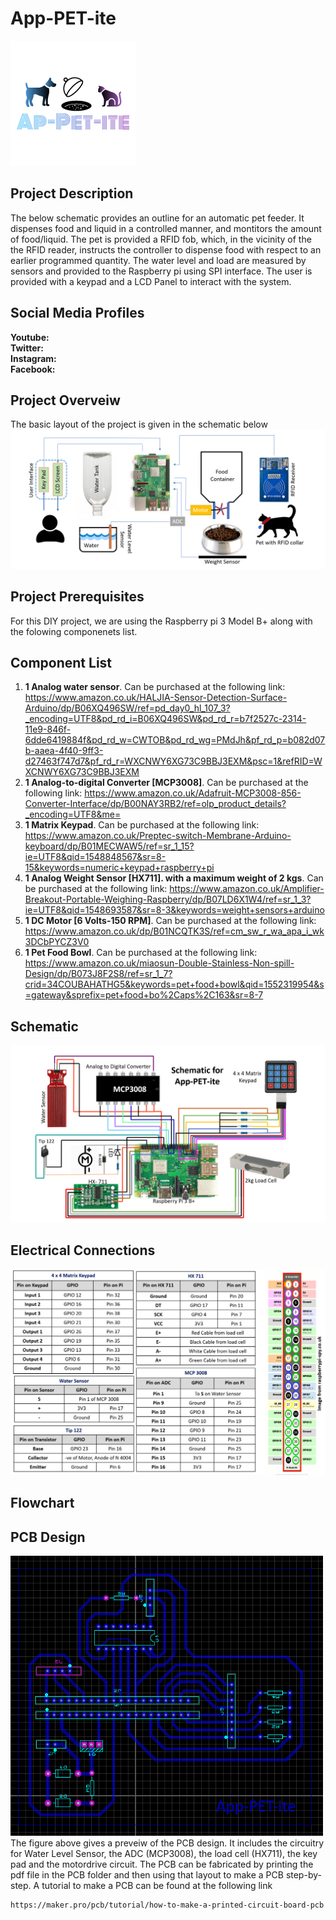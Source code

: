 # App-PET-ite <br/>
![](Images/Logo.png)<br/>
## Project Description<br/>
The below schematic provides an outline for an automatic pet feeder. It dispenses food and liquid in a controlled manner, and montitors the amount of food/liquid. The pet is provided a RFID fob, which, in the vicinity of the the RFID reader, instructs the controller to dispense food with respect to an earlier programmed quantity. The water level and load are measured by sensors and provided to the Raspberry pi using SPI interface. The user is provided with a keypad and a LCD Panel to interact with the system.

## Social Media Profiles<br/>
**Youtube:**<br/>
**Twitter:**<br/>
**Instagram:**<br/>
**Facebook:**<br/>

## Project Overveiw<br/>
The basic layout of the project is given in the schematic below<br/>
![](Images/Project%20Overveiw.png)<br/>

## Project Prerequisites
For this DIY project, we are using the Raspberry pi 3 Model B+ along with the folowing componenets list. 

## Component List<br/>
1) **1 Analog water sensor**. Can be purchased at the following link: https://www.amazon.co.uk/HALJIA-Sensor-Detection-Surface-Arduino/dp/B06XQ496SW/ref=pd_day0_hl_107_3?_encoding=UTF8&pd_rd_i=B06XQ496SW&pd_rd_r=b7f2527c-2314-11e9-846f-6dde6419884f&pd_rd_w=CWTOB&pd_rd_wg=PMdJh&pf_rd_p=b082d07b-aaea-4f40-9ff3-d27463f747d7&pf_rd_r=WXCNWY6XG73C9BBJ3EXM&psc=1&refRID=WXCNWY6XG73C9BBJ3EXM <br/>
2) **1 Analog-to-digital Converter [MCP3008]**. Can be purchased at the following link: https://www.amazon.co.uk/Adafruit-MCP3008-856-Converter-Interface/dp/B00NAY3RB2/ref=olp_product_details?_encoding=UTF8&me= <br/>
3) **1 Matrix Keypad**. Can be purchased at the following link: https://www.amazon.co.uk/Preptec-switch-Membrane-Arduino-keyboard/dp/B01MECWAW5/ref=sr_1_15?ie=UTF8&qid=1548848567&sr=8-15&keywords=numeric+keypad+raspberry+pi <br/>
4) **1 Analog Weight Sensor [HX711]. with a maximum weight of 2 kgs**. Can be purchased at the following link: https://www.amazon.co.uk/Amplifier-Breakout-Portable-Weighing-Raspberry/dp/B07LD6X1W4/ref=sr_1_3?ie=UTF8&qid=1548693587&sr=8-3&keywords=weight+sensors+arduino <br/>
5) **1 DC Motor [6 Volts-150 RPM]**. Can be purchased at the following link: https://www.amazon.co.uk/dp/B01NCQTK3S/ref=cm_sw_r_wa_apa_i_wk3DCbPYCZ3V0 <br/>
6) **1 Pet Food Bowl**. Can be purchased at the following link: https://www.amazon.co.uk/miaosun-Double-Stainless-Non-spill-Design/dp/B073J8F2S8/ref=sr_1_7?crid=34COUBAHATHG5&keywords=pet+food+bowl&qid=1552319954&s=gateway&sprefix=pet+food+bo%2Caps%2C163&sr=8-7 <br/>

## Schematic<br/>
![](Images/Schematic_App-PET-ite.png)<br/>

## Electrical Connections<br/>
![](Images/Connections_Pi.png)<br/>

## Flowchart<br/>


## PCB Design <br/>
<img src="Images/PCB.png" width="500"> <br/>
The figure above gives a preveiw of the PCB design. It includes the circuitry for Water Level Sensor, the ADC (MCP3008), the load cell (HX711), the key pad and the motordrive circuit. The PCB can be fabricated by printing the pdf file in the PCB folder and then using that layout to make a PCB step-by-step. A tutorial to make a PCB can be found at the following link
```
https://maker.pro/pcb/tutorial/how-to-make-a-printed-circuit-board-pcb
```


